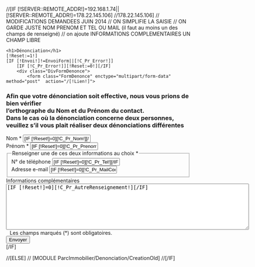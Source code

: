 //[IF [!SERVER::REMOTE_ADDR!]=192.168.1.74||[!SERVER::REMOTE_ADDR!]=178.22.145.106]
	//178.22.145.106]
	// MODIFICATIONS DEMANDEES JUIN 2014
	// ON SIMPLIFIE LA SAISIE
	// ON GARDE JUSTE NOM PRENOM ET TEL OU MAIL (il faut au moins un des champs de renseigné)
	// on ajoute INFORMATIONS COMPLEMENTAIRES UN CHAMP LIBRE
	
	<h1>Dénonciation</h1>
	[!Reset:=1!]
	[IF [!Envoi!]!=EnvoiForm||[!C_Pr_Error!]]
		[IF [!C_Pr_Error!]][!Reset:=0!][/IF]
		<div class="DivFormDenonce">
			<form class="FormDenonce" enctype="multipart/form-data"  method="post"  action="/[!Lien!]">

<div class="BlocEnvoiDenonciation"><h3>Afin que votre dénonciation soit effective, nous vous prions de bien vérifier<br />l’orthographe du Nom et du Prénom du contact.<br />Dans le cas où la dénonciation concerne deux personnes,<br />veuillez s’il vous plait réaliser deux dénonciations différentes</h3>
</div>
				<div class="LigneForm">
					<label>Nom <span class="Obligatoire">*</span></label>
					<input type="text" name="C_Pr_Nom"  value="[IF [!Reset!]=0][!C_Pr_Nom!][/IF]"  class="[IF [!C_Pr_Nom_Error!]]inputError[/IF]" onkeyup='this.value=this.value.toUpperCase()'  onblur='this.value=this.value.toUpperCase()' />
				</div>
				<div class="LigneForm">
					<label>Pr&eacute;nom <span class="Obligatoire">*</span></label>
						<input type="text" name="C_Pr_Prenom" value="[IF [!Reset!]=0][!C_Pr_Prenom!][/IF]" class="[IF [!C_Pr_Prenom_Error!]]inputError[/IF]" onkeyup='this.value=this.value.toUpperCase()' onblur='this.value=this.value.toUpperCase()' />
				</div>
				<fieldset >
 					<LEGEND >Renseigner une de ces deux informations au choix <span class="Obligatoire">*</span></LEGEND> 
					<div class="LigneForm">
						<label>N&deg; de t&eacute;l&eacute;phone </label>
						<input type="text" name="C_Pr_Tel" value="[IF [!Reset!]=0][!C_Pr_Tel!][/IF]"  class="[IF [!C_Pr_Tel_Error!]]inputError[/IF] Reduit"/>
					</div>
					<div class="LigneForm">
						<label>Adresse e-mail</label>
						<input type="text" name="C_Pr_MailContact" value="[IF [!Reset!]=0][!C_Pr_MailContact!][/IF]"  class="[IF [!C_Pr_Mail_Error!]]inputError[/IF]" />
					</div>
				</fieldset>
				<div class="LigneForm">
					<label >Informations complémentaires </label>
					<textarea cols="80" rows="8" name="C_Pr_AutreRenseignement" style="[IF [!C_Pr_AutreRenseignement_Error!]]background-color:#FFDE01;[/IF]" >[IF [!Reset!]=0][!C_Pr_AutreRenseignement!][/IF]</textarea>
				</div>
				<div class="LigneForm" style="padding-left:10px;">
					Les champs marqu&eacute;s (<span class="obligatoire">*</span>) sont obligatoires.
				</div>
				<div class="LigneForm ">
					<input type="hidden" name="Envoi" value="EnvoiForm" />
					<input type="hidden" name="Affichage" value="Liste" />
					<div class="lienBtnCnt">
						<input type="submit" value="Envoyer">
					</div>
				</div>
			</form>
		</div>
	[/IF]
	
//[ELSE]
//	[MODULE ParcImmobilier/Denonciation/CreationOld]
//[/IF]